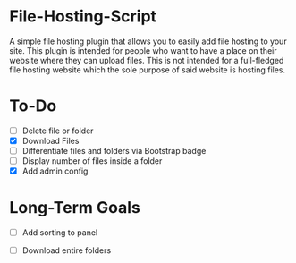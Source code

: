 # File-Hosting-Script

A simple file hosting plugin that allows you to easily add file hosting to your site. This plugin is intended for people who want to have a place on their website where they can upload files. This is not intended for a full-fledged file hosting website which the sole purpose of said website is hosting files.

# To-Do

- [ ] Delete file or folder
- [x] Download Files
- [ ] Differentiate files and folders via Bootstrap badge
- [ ] Display number of files inside a folder
- [x] Add admin config

# Long-Term Goals
- [ ] Add sorting to panel
- [ ] Download entire folders


